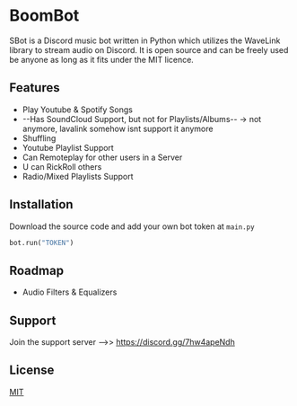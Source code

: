 # BoomBot

SBot is a Discord music bot written in Python which utilizes the WaveLink library to stream audio on Discord. It is open source and can be freely used be anyone as long as it fits under the MIT licence.



## Features

- Play Youtube & Spotify Songs
- --Has SoundCloud Support, but not for Playlists/Albums--
-> not anymore, lavalink somehow isnt support it anymore
- Shuffling
- Youtube Playlist Support
- Can Remoteplay for other users in a Server
- U can RickRoll others
- Radio/Mixed Playlists Support

## Installation

Download the source code and add your own bot token at ```main.py```

```python
bot.run("TOKEN")
```



## Roadmap


- Audio Filters & Equalizers




## Support

Join the support server -->> https://discord.gg/7hw4apeNdh


## License

[MIT](https://choosealicense.com/licenses/mit/)

